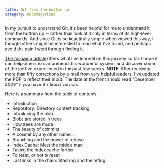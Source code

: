 ```yaml
---
title: Git from the bottom up
category: Uncategorized
---
```


In my pursuit to understand Git, it's been helpful for me to understand it from the bottom up -- rather than look at it only in terms of its high-level commands.  And since Git is so beautifully simple when viewed this way, I thought others might be interested to read what I've found, and perhaps avoid the pain I went through finding it.

[The following article][] offers what I've learned on this journey so far.  I hope it can help others to comprehend this wonderful system, and discover some of the joy I've experienced in the past few weeks.  **NOTE**: After receiving more than fifty corrections by e-mail from very helpful readers, I've updated the PDF to reflect their input.  The date at the front should read "December 2009" if you have the latest version.

Here is a summary from the table of contents:

  * Introduction
  * Repository: Directory content tracking
  * Introducing the blob
  * Blobs are stored in trees
  * How trees are made
  * The beauty of commits
  * A commit by any other name...
  * Branching and the power of rebase
  * Index Cache: Meet the middle man
  * Taking the index cache farther
  * To reset, or not to reset
  * Last links in the chain: Stashing and the reflog

[The following article]: http://ftp.newartisans.com/pub/git.from.bottom.up.pdf

